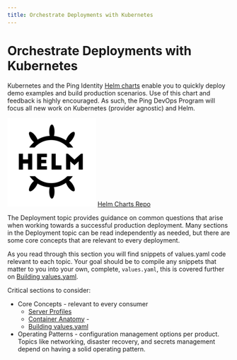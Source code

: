 ```yaml
---
title: Orchestrate Deployments with Kubernetes
---
```

# Orchestrate Deployments with Kubernetes

Kubernetes and the Ping Identity [Helm charts](https://helm.pingidentity.com) enable you to quickly deploy demo examples and build production scenarios. Use of this chart and feedback is highly encouraged. As such, the Ping DevOps Program will focus all new work on Kubernetes (provider agnostic) and Helm.

<div class="iconbox" onclick="window.open('https://helm.pingidentity.com','');">
    <img class="assets" src="../../images/logos/helm.png"/>
    <span class="caption">
        <a class="assetlinks" href="https://helm.pingidentity.com" target=”_blank”>Helm Charts Repo</a>
    </span>
</div>

The Deployment topic provides guidance on common questions that arise when working towards a successful production deployment. Many sections in the Deployment topic can be read independently as needed, but there are some core concepts that are relevant to every deployment.

As you read through this section you will find snippets of values.yaml code relevant to each topic. Your goal should be to compile any snippets that matter to you into your own, complete, `values.yaml`, this is covered further on [Building values.yaml](../get-started/k8sHelmBasics#building-values.yaml). 

Critical sections to consider: 

  * Core Concepts - relevant to every consumer 
    * [Server Profiles](serverProfiles.md)
    * [Container Anatomy](../reference/containerAnatomy.md) - 
    * [Building values.yaml](../getStarted/k8sHelmBasics#building-values.yaml)
  * Operating Patterns - configuration management options per product. Topics like networking, disaster recovery, and secrets management depend on having a solid operating pattern. 
